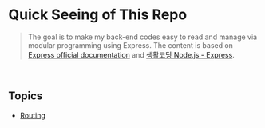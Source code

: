 # Quick Seeing of This Repo

> The goal is to make my back-end codes easy to read and manage via modular programming using Express. The content is based on [Express official documentation](https://expressjs.com/) and [생활코딩 Node.js - Express](https://opentutorials.org/course/3370).

<br>

## Topics

- [Routing](https://github.com/estellechoi/express-js-tutorials/blob/master/doc/routing.md)
